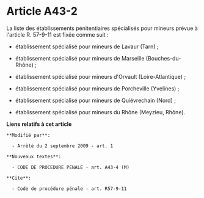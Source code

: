 # Article A43-2

La liste des établissements pénitentiaires spécialisés pour mineurs prévue à l'article R. 57-9-11 est fixée comme suit :

- établissement spécialisé pour mineurs de Lavaur (Tarn) ;

- établissement spécialisé pour mineurs de Marseille (Bouches-du-Rhône) ;

- établissement spécialisé pour mineurs d'Orvault (Loire-Atlantique) ;

- établissement spécialisé pour mineurs de Porcheville (Yvelines) ;

- établissement spécialisé pour mineurs de Quiévrechain (Nord) ;

- établissement spécialisé pour mineurs du Rhône (Meyzieu, Rhône).

**Liens relatifs à cet article**

	**Modifié par**:

	  - Arrêté du 2 septembre 2009 - art. 1

	**Nouveaux textes**:

	  - CODE DE PROCEDURE PENALE - art. A43-4 (M)

	**Cite**:

	  - Code de procédure pénale - art. R57-9-11

